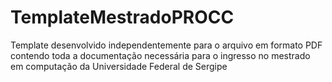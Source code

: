 # TemplateMestradoPROCC
Template desenvolvido independentemente para o arquivo em formato PDF contendo toda a documentação necessária para o ingresso no mestrado em computação da Universidade Federal de Sergipe
